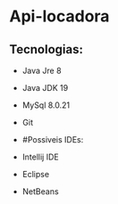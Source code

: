 # Api-locadora


## Tecnologias:

- Java Jre 8
- Java JDK 19
- MySql 8.0.21
- Git

- #Possiveis IDEs:
- Intellij IDE
- Eclipse
- NetBeans
  
